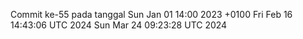 Commit ke-55 pada tanggal Sun Jan 01 14:00 2023 +0100
Fri Feb 16 14:43:06 UTC 2024
Sun Mar 24 09:23:28 UTC 2024
